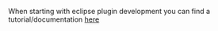 When starting with eclipse plugin development you can find a tutorial/documentation [here](http://help.eclipse.org/luna/nav/2)